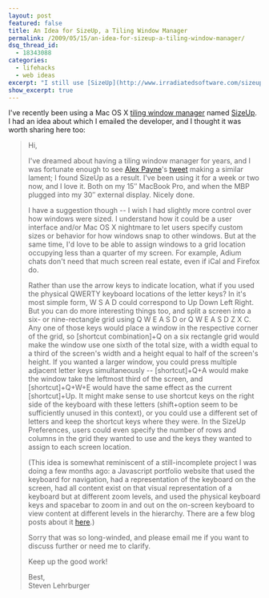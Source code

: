 ```yaml
---
layout: post
featured: false
title: An Idea for SizeUp, a Tiling Window Manager
permalink: /2009/05/15/an-idea-for-sizeup-a-tiling-window-manager/
dsq_thread_id:
  - 18343088
categories:
  - lifehacks
  - web ideas
excerpt: "I still use [SizeUp](http://www.irradiatedsoftware.com/sizeup/) daily."
show_excerpt: true
---
```

I've recently been using a Mac OS X [tiling window manager][1] named [SizeUp][2]. I had an idea about which I emailed the developer, and I thought it was worth sharing here too:

> Hi,
> 
> I've dreamed about having a tiling window manager for years, and I was fortunate enough to see [Alex Payne][3]'s [tweet][4] making a similar lament; I found SizeUp as a result. I've been using it for a week or two now, and I love it. Both on my 15&#8243; MacBook Pro, and when the MBP plugged into my 30&#8243; external display. Nicely done.
> 
> I have a suggestion though -- I wish I had slightly more control over how windows were sized. I understand how it could be a user interface and/or Mac OS X nightmare to let users specify custom sizes or behavior for how windows snap to other windows. But at the same time, I'd love to be able to assign windows to a grid location occupying less than a quarter of my screen. For example, Adium chats don't need that much screen real estate, even if iCal and Firefox do. 
> 
> Rather than use the arrow keys to indicate location, what if you used the physical QWERTY keyboard locations of the letter keys? In it's most simple form, W S A D could correspond to Up Down Left Right. But you can do more interesting things too, and split a screen into a six- or nine-rectangle grid using Q W E A S D or Q W E A S D Z X C. Any one of those keys would place a window in the respective corner of the grid, so [shortcut combination]+Q on a six rectangle grid would make the window use one sixth of the total size, with a width equal to a third of the screen's width and a height equal to half of the screen's height. If you wanted a larger window, you could press multiple adjacent letter keys simultaneously -- [shortcut]+Q+A would make the window take the leftmost third of the screen, and [shortcut]+Q+W+E would have the same effect as the current [shortcut]+Up. It might make sense to use shortcut keys on the right side of the keyboard with these letters (shift+option seem to be sufficiently unused in this context), or you could use a different set of letters and keep the shortcut keys where they were. In the SizeUp Preferences, users could even specify the number of rows and columns in the grid they wanted to use and the keys they wanted to assign to each screen location.
> 
> (This idea is somewhat reminiscent of a still-incomplete project I was doing a few months ago: a Javascript portfolio website that used the keyboard for navigation, had a representation of the keyboard on the screen, had all content exist on that visual representation of a keyboard but at different zoom levels, and used the physical keyboard keys and spacebar to zoom in and out on the on-screen keyboard to view content at different levels in the hierarchy. There are a few blog posts about it [here][5].)
> 
> Sorry that was so long-winded, and please email me if you want to discuss further or need me to clarify. 
> 
> Keep up the good work!
> 
> Best,  
> Steven Lehrburger

 [1]: http://en.wikipedia.org/wiki/Tiling_window_manager
 [2]: http://www.irradiatedsoftware.com/sizeup/
 [3]: http://al3x.net/
 [4]: http://twitter.com/al3x/statuses/1691345570
 [5]: /category/itp/ajax/
